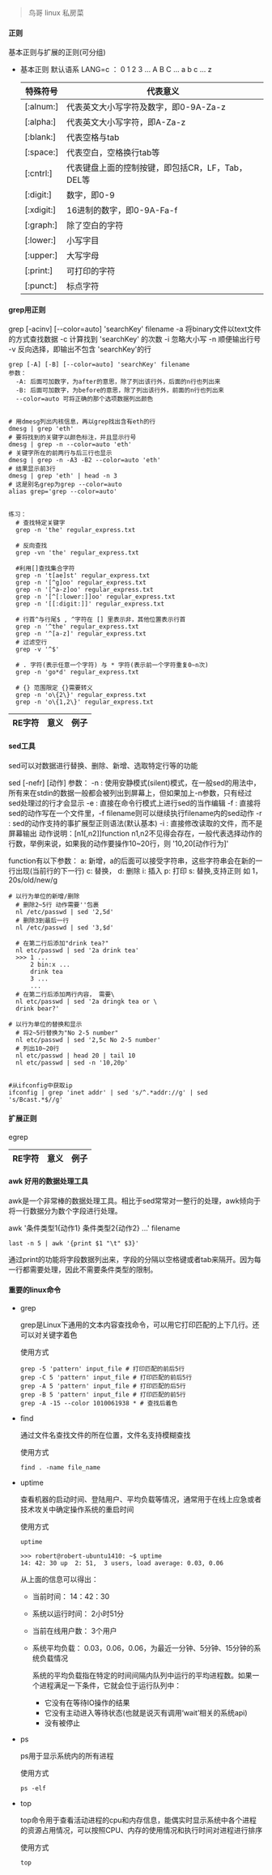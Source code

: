 > 鸟哥 linux 私房菜

#### 正则

基本正则与扩展的正则(可分组)

- 基本正则
  默认语系 LANG=c ： 0 1 2 3 ... A B C ... a b c ... z

  | 特殊符号   | 代表意义                                         |
  | ---------- | ------------------------------------------------ |
  | [:alnum:]  | 代表英文大小写字符及数字，即0-9A-Za-z            |
  | [:alpha:]  | 代表英文大小写字符，即A-Za-z                     |
  | [:blank:]  | 代表空格与tab                                    |
  | [:space:]  | 代表空白，空格换行tab等                          |
  | [:cntrl:]  | 代表键盘上面的控制按键，即包括CR，LF，Tab，DEL等 |
  | [:digit:]  | 数字，即0-9                                      |
  | [:xdigit:] | 16进制的数字，即0-9A-Fa-f                        |
  | [:graph:]  | 除了空白的字符                                   |
  | [:lower:]  | 小写字目                                         |
  | [:upper:]  | 大写字母                                         |
  | [:print:]  | 可打印的字符                                     |
  | [:punct:]  | 标点字符                                         |

#### grep用正则

grep [-acinv] [--color=auto] 'searchKey' filename
  -a 将binary文件以text文件的方式查找数据
  -c 计算找到 'searchKey' 的次数
  -i 忽略大小写
  -n 顺便输出行号
  -v 反向选择，即输出不包含 'searchKey'的行

```
grep [-A] [-B] [--color=auto] 'searchKey' filename
参数：
  -A: 后面可加数字，为after的意思，除了列出该行外，后面的n行也列出来
  -B: 后面可加数字，为before的意思，除了列出该行外，前面的n行也列出来
  --color=auto 可将正确的那个选项数据列出颜色


# 用dmesg列出内核信息，再以grep找出含有eth的行
dmesg | grep 'eth'
# 要将找到的关键字以颜色标注，并且显示行号
dmesg | grep -n --color=auto 'eth'
# 关键字所在的前两行与后三行也显示
dmesg | grep -n -A3 -B2 --color=auto 'eth'
# 结果显示前3行
dmesg | grep 'eth' | head -n 3
# 这是别名grep为grep --color=auto
alias grep='grep --color=auto'


练习：
  # 查找特定关键字
  grep -n 'the' regular_express.txt

  # 反向查找
  grep -vn 'the' regular_express.txt

  #利用[]查找集合字符
  grep -n 't[ae]st' regular_express.txt
  grep -n '[^g]oo' regular_express.txt
  grep -n '[^a-z]oo' regular_express.txt
  grep -n '[^[:lower:]]oo' regular_express.txt
  grep -n '[[:digit:]]' regular_express.txt

  # 行首^与行尾$ , ^字符在 [] 里表示非，其他位置表示行首
  grep -n '^the' regular_express.txt
  grep -n '^[a-z]' regular_express.txt 
  # 过滤空行
  grep -v '^$' 

  # . 字符(表示任意一个字符) 与 * 字符(表示前一个字符重复0~n次)
  grep -n 'go*d' regular_express.txt

  # {} 范围限定 {}需要转义
  grep -n 'o\{2\}' regular_express.txt
  grep -n 'o\{1,2\}' regular_express.txt

```

| RE字符 | 意义 | 例子 |
| ------ | ---- | ---- |


#### sed工具

sed可以对数据进行替换、删除、新增、选取特定行等的功能

sed [-nefr] [动作]
参数：
  -n : 使用安静模式(silent)模式，在一般sed的用法中，所有来在stdin的数据一般都会被列出到屏幕上，但如果加上-n参数，只有经过sed处理过的行才会显示
  -e : 直接在命令行模式上进行sed的当作编辑
  -f : 直接将sed的动作写在一个文件里，-f filename则可以继续执行filename内的sed动作
  -r : sed的动作支持的事扩展型正则语法(默认基本)
  -i : 直接修改读取的文件，而不是屏幕输出
动作说明：[n1[,n2]]function
  n1,n2不见得会存在，一般代表选择动作的行数，举例来说，如果我的动作要操作10~20行，则 '10,20[动作行为]'

  function有以下参数：
  a: 新增，a的后面可以接受字符串，这些字符串会在新的一行出现(当前行的下一行)
  c: 替换，
  d: 删除
  i: 插入
  p: 打印
  s: 替换,支持正则  如 1，20s/old/new/g

```
# 以行为单位的新增/删除
  # 删除2~5行 动作需要''包裹
  nl /etc/passwd | sed '2,5d'
  # 删除3到最后一行
  nl /etc/passwd | sed '3,$d'

  # 在第二行后添加"drink tea?"
  nl etc/passwd | sed '2a drink tea'
  >>> 1 ...
      2 bin:x ...
      drink tea 
      3 ...
      ...
  # 在第二行后添加两行内容， 需要\
  nl etc/passwd | sed '2a dringk tea or \
  drink bear?'
  
# 以行为单位的替换和显示
  # 将2~5行替换为"No 2-5 number"
  nl etc/passwd | sed '2,5c No 2-5 number'
  # 列出10~20行
  nl etc/passwd | head 20 | tail 10
  nl etc/passwd | sed -n '10,20p'


#从ifconfig中获取ip
ifconfig | grep 'inet addr' | sed 's/^.*addr://g' | sed 's/Bcast.*$//g'
```

#### 扩展正则
egrep


| RE字符 | 意义 | 例子 |
| ------ | ---- | ---- |

#### awk 好用的数据处理工具

awk是一个非常棒的数据处理工具。相比于sed常常对一整行的处理，awk倾向于将一行数据分为数个字段进行处理。

awk '条件类型1{动作1} 条件类型2{动作2} ...' filename

`last -n 5 | awk '{print $1 "\t" $3}'`

通过print的功能将字段数据列出来，字段的分隔以空格键或者tab来隔开。因为每一行都需要处理，因此不需要条件类型的限制。


#### 重要的linux命令

- grep

  grep是Linux下通用的文本内容查找命令，可以用它打印匹配的上下几行。还可以对关键字着色

  使用方式

  ```
  grep -5 'pattern' input_file # 打印匹配的前后5行
  grep -C 5 'pattern' input_file # 打印匹配的前后5行
  grep -A 5 'pattern' input_file # 打印匹配的后5行
  grep -B 5 'pattern' input_file # 打印匹配的前5行
  grep -A -15 --color 1010061938 * # 查找后着色
  ```

- find 

  通过文件名查找文件的所在位置，文件名支持模糊查找

  使用方式

  ```
  find . -name file_name
  ```

- uptime

  查看机器的启动时间、登陆用户、平均负载等情况，通常用于在线上应急或者技术攻关中确定操作系统的重启时间

  使用方式

  ```
  uptime

  >>> robert@robert-ubuntu1410: ~$ uptime
  14: 42: 30 up  2: 51,  3 users, load average: 0.03, 0.06
  ```
  从上面的信息可以得出：
  - 当前时间： 14：42：30
  - 系统以运行时间： 2小时51分
  - 当前在线用户数： 3个用户
  - 系统平均负载： 0.03，0.06，0.06，为最近一分钟、5分钟、15分钟的系统负载情况

    系统的平均负载指在特定的时间间隔内队列中运行的平均进程数。如果一个进程满足一下条件，它就会位于运行队列中：
      - 它没有在等待IO操作的结果
      - 它没有主动进入等待状态(也就是说灭有调用‘wait’相关的系统api)
      - 没有被停止
- ps

  ps用于显示系统内的所有进程

  使用方式

  `ps -elf`

- top

  top命令用于查看活动进程的cpu和内存信息，能偶实时显示系统中各个进程的资源占用情况，可以按照CPU、内存的使用情况和执行时间对进程进行排序

  使用方式

  `top`

